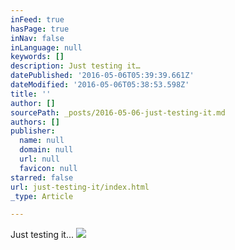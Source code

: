 ```yaml
---
inFeed: true
hasPage: true
inNav: false
inLanguage: null
keywords: []
description: Just testing it…
datePublished: '2016-05-06T05:39:39.661Z'
dateModified: '2016-05-06T05:38:53.598Z'
title: ''
author: []
sourcePath: _posts/2016-05-06-just-testing-it.md
authors: []
publisher:
  name: null
  domain: null
  url: null
  favicon: null
starred: false
url: just-testing-it/index.html
_type: Article

---
```

Just testing it...
![](https://the-grid-user-content.s3-us-west-2.amazonaws.com/4fe1970b-2c28-4f93-9d53-fe25369fc21d.jpg)